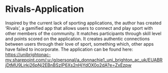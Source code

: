 # Rivals-Application
Inspired by the current lack of sporting applications, the author has created ‘Rivals’, a gamified app that allows users to connect and play sport with other members of the community. It matches participants through skill level and points scored on the application. It creates authentic connections between users through their love of sport, something which, other apps have failed to incorporate. 
The application can be found here: https://unibrightonac-my.sharepoint.com/:u:/g/personal/a_donnachie1_uni_brighton_ac_uk/EUABRjDtMU9Lirkj26pNj2EBnBSzlP6Xs2nHjYdOX0o2dA?e=ZxEzpw
